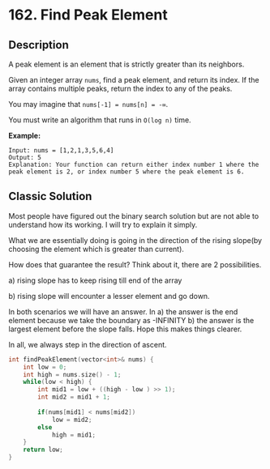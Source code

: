# 162. Find Peak Element

## Description
A peak element is an element that is strictly greater than its neighbors.

Given an integer array `nums`, find a peak element, and return its index. If the array contains multiple peaks, return the index to any of the peaks.

You may imagine that `nums[-1] = nums[n] = -∞`.

You must write an algorithm that runs in `O(log n)` time.

**Example:**
```
Input: nums = [1,2,1,3,5,6,4]
Output: 5
Explanation: Your function can return either index number 1 where the peak element is 2, or index number 5 where the peak element is 6.
```

## Classic Solution
Most people have figured out the binary search solution but are not able to understand how its working. I will try to explain it simply. 

What we are essentially doing is going in the direction of the rising slope(by choosing the element which is greater than current). 

How does that guarantee the result? Think about it, there are 2 possibilities.

a) rising slope has to keep rising till end of the array

b) rising slope will encounter a lesser element and go down.

In both scenarios we will have an answer. In a) the answer is the end element because we take the boundary as -INFINITY b) the answer is the largest element before the slope falls. Hope this makes things clearer.

In all, we always step in the direction of ascent.
```C++
int findPeakElement(vector<int>& nums) {
    int low = 0;
    int high = nums.size() - 1;
    while(low < high) {
        int mid1 = low + ((high - low ) >> 1);
        int mid2 = mid1 + 1;
        
        if(nums[mid1] < nums[mid2])
            low = mid2;
        else
            high = mid1;
    }
    return low;
}
```